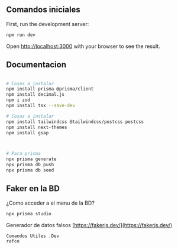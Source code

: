 ## Comandos iniciales

First, run the development server:

```bash
npm run dev
```

Open [http://localhost:3000](http://localhost:3000) with your browser to see the result.

## Documentacion
```bash

# Cosas a instalar
npm install prisma @prisma/client
npm install decimal.js
npm i zod
npm install tsx --save-dev

# Cosas a instalar
npm install tailwindcss @tailwindcss/postcss postcss
npm install next-themes
npm install gsap



# Para prisma
npx prisma generate
npx prisma db push
npx prisma db seed
```
## Faker en la BD
¿Como acceder a el menu de la BD?
```bash
npx prisma studio
```
Generador de datos falsos
[https://fakerjs.dev/](https://fakerjs.dev/) 


```
Comandos Utiles .Dev
rafce 